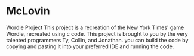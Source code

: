 # McLovin
 Wordle Project
 This project is a recreation of the New York Times' game Wordle, recreated using c code.
 This project is brought to you by the very talented programmers Ty, Collin, and Jonathan.
 you can build the code by copying and pasting it into your preferred IDE and running the code.
